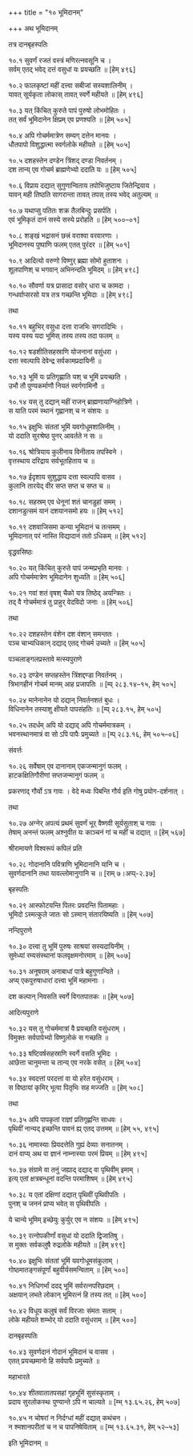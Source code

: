 +++
title = "१० भूमिदानम्"

+++
अथ भूमिदानम्

तत्र दानबृहस्पतिः

१०.१ सुवर्णं रजतं वस्त्रं मणिरत्नवसूनि च ।  
सर्वम् एतद् भवेद् दत्तं वसुधां यः प्रयच्छति ॥ [हेम् ४९६]

१०.२ फालकृष्टां महीं दत्त्वा सबीजां सस्यशालिनीम् ।  
यावत् सूर्यकृता लोकास् तावत् स्वर्गे महीयते ॥ [हेम् ४९६]

१०.३ यत् किंचित् कुरुते पापं पुरुषो लोभमोहितः ।  
तत् सर्वं भूमिदानेन क्षिप्रम् एव प्रणश्यति ॥ [हेम् ५०५]

१०.४ अपि गोचर्ममात्रेण सम्यग् दत्तेन मानवः ।  
धौतपापो विशुद्धात्मा स्वर्गलोके महीयते ॥ [हेम् ५०५]

१०.५ दशहस्तेन दण्डेन त्रिंशद् दण्डा निवर्तनम् ।  
दश तान्य् एव गोचर्म ब्राह्मणेभ्यो ददाति यः ॥ [हेम् ५०५]

१०.६ विप्राय दद्यात् सुगुणान्विताय तपोभिजुष्टाय जितेन्द्रियाय ।  
यावन् मही तिष्ठति सागरान्ता तावत् तपस् तस्य भवेद् अतुल्यम् ॥

१०.७ यथाप्सु पतितः शक्र तैलबिन्दुः प्रसर्पति ।  
एवं भूमिकृतं दानं सस्ये सस्ये प्ररोहति ॥ [हेम् ५००–०१]

१०.८ शङ्खं भद्रासनं छत्त्रं वराश्वा वरवारणाः ।  
भूमिदानस्य पुष्पाणि फलम् एतत् पुरंदर ॥ [हेम् ५०१]

१०.९ आदित्यो वरुणो विष्णुर् ब्रह्मा सोमो हुताशनः ।  
शूलपाणिश् च भगवान् अभिनन्दति भूमिदम् ॥ [हेम् ४९८]

१०.१० सौवर्णा यत्र प्रासादा वसोर् धारा च कामदा ।  
गन्धर्वाप्सरसो यत्र तत्र गच्छन्ति भूमिदाः ॥ [हेम् ४९८]

तथा

१०.११ बहुभिर् वसुधा दत्ता राजभिः सगरादिभिः ।  
यस्य यस्य यदा भूमिस् तस्य तस्य तदा फलम् ॥

१०.१२ षडशीतिसहस्राणि योजनानां वसुंधरा ।  
दत्ता स्वल्पापि देवेन्द्र सर्वकामप्रदायिनी ॥

१०.१३ भूमिं यः प्रतिगृह्णाति यश् च भूमिं प्रयच्छति ।  
उभौ तौ पुण्यकर्माणौ नियतं स्वर्गगामिनौ ॥

१०.१४ यस् तु दद्यान् महीं राजन् ब्राह्मणायाग्निहोत्रिणे ।  
स याति परमं स्थानं गृह्णानश् च न संशयः ॥

१०.१५ इक्षुभिः संततां भूमिं यवगोधूमशालिनीम् ।  
यो ददाति सुरश्रेष्ठ पुनर् आवर्तते न सः ॥

१०.१६ श्रोत्रियाय कुलीनाय विनीताय तपस्विने ।  
वृत्तस्थाय दरिद्राय सर्वभूतहिताय च ॥

१०.१७ ईदृशाय सुशुद्धाय दत्ता स्वल्पापि वासव ।  
कुलानि तारयेद् वीर सप्त सप्त च सप्त च ॥

१०.१८ सहस्रम् एव धेनूनां शतं चानडुहां समम् ।  
दशानडुत्समं यानं दशयानसमो हयः ॥ [हेम् ५१२]

१०.१९ दशवाजिसमा कन्या भूमिदानं च तत्समम् ।  
भूमिदानात् परं नास्ति विद्यादानं ततो ऽधिकम् ॥ [हेम् ५१२]

वृद्धवसिष्ठः

१०.२० यत् किंचित् कुरुते पापं जन्मप्रभृति मानवः ।  
अपि गोचर्ममात्रेण भूमिदानेन शुध्यति ॥ [हेम् ५०६]

१०.२१ गवां शतं वृषश् चैको यत्र तिष्ठेद् अयन्त्रितः ।  
तद् वै गोचर्ममात्रं तु प्राहुर् वेदविदो जनाः ॥ [हेम् ५०६]

तथा

१०.२२ दशहस्तेन वंशेन दश वंशान् समन्ततः ।  
पञ्च चाभ्यधिकान् दद्याद् एतद् गोचर्म उच्यते ॥ [हेम् ५०५]

पञ्चलाङ्गलप्रस्तावे मत्स्यपुराणे

१०.२३ दण्डेन सप्तहस्तेन त्रिंशद्दण्डा निवर्तनम् ।  
त्रिभागहीनं गोचर्म मानम् आह प्रजापतिः ॥ [म्प् २८३.१४–१५, हेम् ५०५]

१०.२४ मानेनानेन यो दद्यान् निवर्तनशतं बुधः ।  
विधिनानेन तस्याशु क्षीयते पापसंहतिः ॥ [म्प् २८३.१५, हेम् ५०५]

१०.२५ तदर्धम् अपि यो दद्याद् अपि गोचर्ममात्रकम् ।  
भवनस्थानमात्रं वा सो ऽपि पापैः प्रमुच्यते ॥ [म्प् २८३.१६, हेम् ५०५–०६]

संवर्त्तः

१०.२६ सर्वेषाम् एव दानानाम् एकजन्मानुगं फलम् ।  
हाटकक्षितिगौरीणां सप्तजन्मानुगं फलम् ॥

प्रकरणाद् गौर्यो ऽत्र गावः । वेदे मध्वः पिबन्ति गौर्य इति गोषु प्रयोग-दर्शनात् ।

तथा

१०.२७ अग्नेर् अपत्यं प्रथमं सुवर्णं भूर् वैष्णवी सूर्यसुताश् च गावः ।  
तेषाम् अनन्तं फलम् अश्नुवीत यः काञ्चनं गां च महीं च दद्यात् ॥ [हेम् ५६७]

श्रीरामायणे विश्वरूपं कपिलं प्रति

१०.२८ गोदानानि पवित्राणि भूमिदानानि यानि च ।  
सुवर्णदानानि तथा यावल्लोमानुगानि च ॥ [राम् ७।अप्प्-२.३७]

बृहस्पतिः

१०.२९ आस्फोटयन्ति पितरः प्रवदन्ति पितामहाः ।  
भूमिदो ऽस्मत्कुले जातः सो ऽस्मान् संतारयिष्यति ॥ [हेम् ५०७]

नन्दिपुराणे

१०.३० दत्त्वा तु भूमिं पुरुषः साश्रयां सस्यदायिनीम् ।  
सुमेध्यां रम्यसंस्थानां फलवृक्षमनोरमाम् ॥ [हेम् ५०७]

१०.३१ अनूषराम् अनाबाधां पात्रे बहुगुणान्विते ।  
अप्य् एकपुरुषाधारां दत्त्वा भूमिं महामनाः ।

दश कल्पान् निवसति स्वर्गे विगतपातकः ॥ [हेम् ५०७]

आदित्यपुराणे

१०.३२ यस् तु गोचर्ममात्रां वै प्रयच्छति वसुंधराम् ।  
विमुक्तः सर्वपापेभ्यो विष्णुलोकं स गच्छति ॥

१०.३३ षष्टिवर्षसहस्राणि स्वर्गे वसति भूमिदः ।  
आछेत्ता चानुमन्ता च तान्य् एव नरके वसेत् ॥ [हेम् ५०४]

१०.३४ स्वदत्तां परदत्तां वा यो हरेत वसुंधराम् ।  
स विष्ठायां कृमिर् भूत्वा पितृभिः सह मज्जति ॥ [हेम् ५०८]

तथा

१०.३५ अपि पापकृतां राज्ञां प्रतिगृह्णन्ति साधवः ।  
पृथिवीं नान्यद् इच्छन्ति पावनं ह्य् एतद् उत्तमम् ॥ [हेम् ५५, ४९५]

१०.३६ नामास्याः प्रियदत्तेति गुह्यं देव्याः सनातनम् ।  
दानं वाप्य् अथ वा ज्ञानं नाम्नास्याः परमं प्रियम् ॥ [हेम् ४९५]

१०.३७ संग्रामे वा तनुं जह्याद् दद्याद् वा पृथिवीम् इमाम् ।  
इत्य् एतां क्षत्रबन्धूनां वदन्ति परमाशिषम् ॥ [हेम् ४९५]

१०.३८ य एतां दक्षिणां दद्यात् पृथिवीं पृथिवीपतिः ।  
पुनश् च जननं प्राप्य भवेत् स पृथिवीपतिः ।

ये चान्ये भूमिम् इच्छेयुः कुर्युर् एव न संशयः ॥ [हेम् ४९५]

१०.३९ रत्नोपकीर्णां वसुधां यो ददाति द्विजातिषु ।  
स मुक्तः सर्वकलुषै रुद्रलोके महीयते ॥ [हेम् ४९९]

१०.४० इक्षुभिः संततां भूमिं यवगोधूमसंकुलाम् ।  
गोष्ठमातङ्गसंपूर्णां बहुवीर्यसमन्विताम् ॥ [हेम् ५००]

१०.४१ निधिगर्भां ददद् भूमिं सर्वरत्नपरिछदाम् ।  
अक्षयान् लभते लोकान् भूमिरत्नं हि तस्य तत् ॥ [हेम् ५००]

१०.४२ विधूय कलुषं सर्वं विरजाः संमतः सताम् ।  
लोके महीयते शम्भोर् यो ददाति वसुंधराम् ॥ [हेम् ५००]

दानबृहस्पतिः

१०.४३ सुवर्णदानं गोदानं भूमिदानं च वासव ।  
एतत् प्रयच्छमानो हि सर्वपापैः प्रमुच्यते ॥

महाभारते

१०.४४ शीतवातातपसहां गृहभूमिं सुसंस्कृताम् ।  
प्रदाय सुरलोकस्थः पुण्यान्ते ऽपि न चाल्यते ॥ [म्भ् १३.६५.२६, हेम् ५०७]

१०.४५ न चोषरां न निर्दग्धां महीं दद्यात् कथंचन ।  
न श्मशानपरीतां च न च पापनिषेविताम् ॥ [म्भ् १३.६५.३१, हेम् ५२–५३]

इति भूमिदानम् ॥

